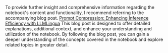 To provide further insight and comprehensive information regarding the notebook's content and functionality, I recommend referring to the accompanying blog post. [Prompt Compression: Enhancing Inference Efficiency with LLMLingua](https://www.goglides.dev/mallikarjun_m/prompt-compression-enhancing-inference-efficiency-with-llama-indexs-longllmlingua-llmlingua-using-openai-models-355) This blog post is designed to offer detailed explanations, additional context, and enhance your understanding and utilization of the notebook. By following the blog post, you can gain a deeper understanding of the concepts covered in the notebook and explore related topics in greater detail.
